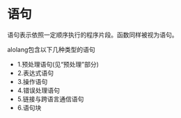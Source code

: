 # 语句
语句表示依照一定顺序执行的程序片段。函数同样被视为语句。

alolang包含以下几种类型的语句
* 1.预处理语句(见“预处理”部分)
* 2.表达式语句
* 3.操作语句
* 4.错误处理语句
* 5.链接与跨语言通信语句
* 6.语句块